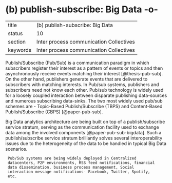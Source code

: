 #  (b) publish-subscribe: Big Data -o-


|          |                                         |
| -------- | --------------------------------------- |
| title    | (b) publish-subscribe: Big Data         | 
| status   | 10                                      |
| section  | Inter process communication Collectives |
| keywords | Inter process communication Collectives |



Publish/Subscribe (Pub/Sub) is a communication paradigm in which
subscribers register their interest as a pattern of events or topics
and then asynchronously receive events matching their
interest [@thesis-pub-sub].  On the other hand, publishers
generate events that are delivered to subscribers with matching
interests.  In Pub/sub systems, publishers and subscribers need not
know each other. Pub/sub technology is widely used for a loosely
coupled interaction between disparate publishing data-sources and
numerous subscribing data-sinks. The two most widely used pub/sub
schemes are - Topic-Based Publish/Subscribe (TBPS) and Content-Based
Publish/Subscribe (CBPS) [@paper-pub-sub].
      
Big Data analytics architecture are being built on top of a
publish/subscribe service stratum, serving as the communication
facility used to exchange data among the involved
components [@paper-pub-sub-bigdata]. Such a publish/subscribe
service stratum brilliantly solves several interoperability issues due
to the heterogeneity of the data to be handled in typical Big Data
scenarios.

     Pub/Sub systems are being widely deployed in Centralized
     datacenters, P2P environments, RSS feed notifications, financial
     data dissemination, business process management, Social
     interaction message notifications- Facebook, Twitter, Spotify,
     etc.



